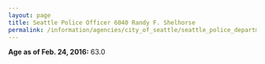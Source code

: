 ```yaml
---
layout: page
title: Seattle Police Officer 6040 Randy F. Shelhorse
permalink: /information/agencies/city_of_seattle/seattle_police_department/copbook/6040/
---
```


**Age as of Feb. 24, 2016:** 63.0
